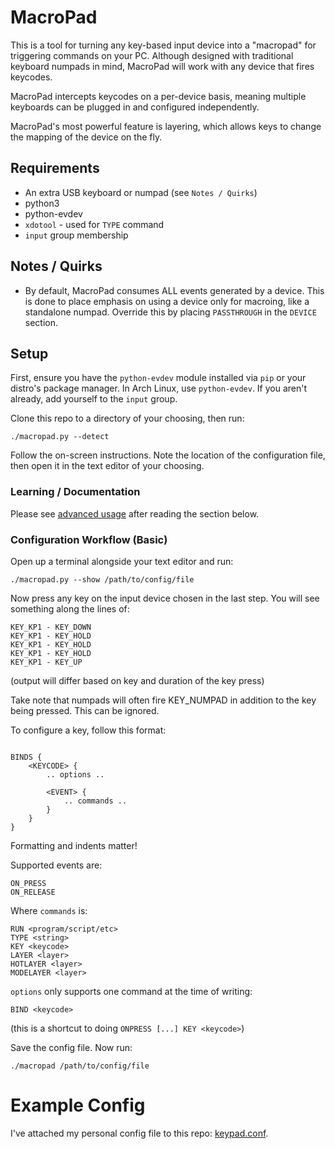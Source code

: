 # MacroPad

This is a tool for turning any key-based input device into a "macropad" for
triggering commands on your PC. Although designed with traditional keyboard
numpads in mind, MacroPad will work with any device that fires keycodes.

MacroPad intercepts keycodes on a per-device basis, meaning multiple keyboards
can be plugged in and configured independently.

MacroPad's most powerful feature is layering, which allows keys to change the
mapping of the device on the fly.

## Requirements

* An extra USB keyboard or numpad (see `Notes / Quirks`)
* python3
* python-evdev
* `xdotool` - used for `TYPE` command
* `input` group membership

## Notes / Quirks

* By default, MacroPad consumes ALL events generated by a device. This is done
  to place emphasis on using a device only for macroing, like a standalone
  numpad. Override this by placing `PASSTHROUGH` in the `DEVICE` section.

## Setup

First, ensure you have the `python-evdev` module installed via `pip` or your
distro's package manager. In Arch Linux, use `python-evdev`. If you aren't
already, add yourself to the `input` group.

Clone this repo to a directory of your choosing, then run:

`./macropad.py --detect`

Follow the on-screen instructions. Note the location of the configuration file,
then open it in the text editor of your choosing.

### Learning / Documentation

Please see [advanced usage](config-documentation.md) after reading the section
below.

### Configuration Workflow (Basic)

Open up a terminal alongside your text editor and run:

`./macropad.py --show /path/to/config/file`

Now press any key on the input device chosen in the last step. You will see
something along the lines of:

```
KEY_KP1 - KEY_DOWN
KEY_KP1 - KEY_HOLD
KEY_KP1 - KEY_HOLD
KEY_KP1 - KEY_HOLD
KEY_KP1 - KEY_UP
```

(output will differ based on key and duration of the key press)

Take note that numpads will often fire KEY_NUMPAD in addition to the key being
pressed. This can be ignored.

To configure a key, follow this format:

```

BINDS {
	<KEYCODE> {
		.. options ..

		<EVENT> {
			.. commands ..
		}
	}
}
```

Formatting and indents matter!

Supported events are:

```
ON_PRESS
ON_RELEASE
```

Where `commands` is:

```
RUN <program/script/etc>
TYPE <string>
KEY <keycode>
LAYER <layer>
HOTLAYER <layer>
MODELAYER <layer>
```

`options` only supports one command at the time of writing:

`BIND <keycode>`

(this is a shortcut to doing `ONPRESS [...] KEY <keycode>`)

Save the config file. Now run:

`./macropad /path/to/config/file`

# Example Config

I've attached my personal config file to this repo: [keypad.conf](keypad.conf).
